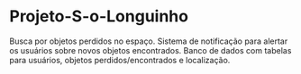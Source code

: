 # Projeto-S-o-Longuinho
Busca por objetos perdidos no espaço. Sistema de notificação para alertar os usuários sobre novos objetos encontrados. Banco de dados com tabelas para usuários, objetos perdidos/encontrados e localização.
